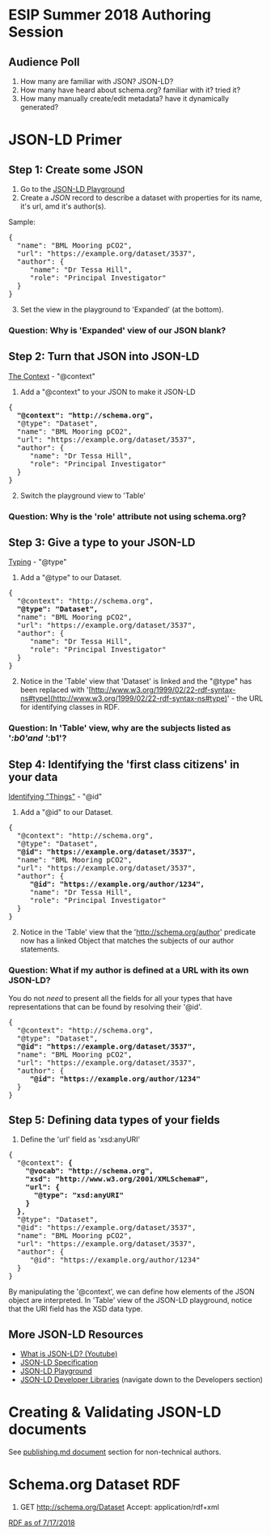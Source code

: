 # ESIP Summer 2018 Authoring Session

## Audience Poll

1. How many are familiar with JSON? JSON-LD?
2. How many have heard about schema.org? familiar with it? tried it?
3. How many manually create/edit metadata? have it dynamically generated?

# JSON-LD Primer

## Step 1: Create some JSON

1. Go to the [JSON-LD Playground](https://json-ld.org/playground/)
2. Create a *JSON* record to describe a dataset with properties for its name, it's url, amd it's author(s).

Sample:
<pre>
{
  "name": "BML Mooring pCO2",
  "url": "https://example.org/dataset/3537",
  "author": {
     "name": "Dr Tessa Hill",
     "role": "Principal Investigator"
  }
}
</pre>

3. Set the view in the playground to 'Expanded' (at the bottom).

### Question: Why is 'Expanded' view of our JSON blank? ###

## Step 2: Turn that JSON into JSON-LD

[The Context](https://json-ld.org/spec/latest/json-ld/#the-context) - "@context"

1. Add a "@context" to your JSON to make it JSON-LD

<pre>
{
  <strong>"@context": "http://schema.org",</strong>
  "@type": "Dataset",
  "name": "BML Mooring pCO2",
  "url": "https://example.org/dataset/3537",
  "author": {
     "name": "Dr Tessa Hill",
     "role": "Principal Investigator"
  }
}
</pre>

2. Switch the playground view to 'Table'

### Question: Why is the 'role' attribute not using schema.org? ###

## Step 3: Give a type to your JSON-LD

[Typing](https://json-ld.org/spec/latest/json-ld/#specifying-the-type) - "@type"

1. Add a "@type" to our Dataset.

<pre>
{
  "@context": "http://schema.org",
  <strong>"@type": "Dataset",</strong>
  "name": "BML Mooring pCO2",
  "url": "https://example.org/dataset/3537",
  "author": {
     "name": "Dr Tessa Hill",
     "role": "Principal Investigator"
  }
}
</pre>

2. Notice in the 'Table' view that 'Dataset' is linked and the "@type" has been replaced with '[http://www.w3.org/1999/02/22-rdf-syntax-ns#type](http://www.w3.org/1999/02/22-rdf-syntax-ns#type)' - the URL for identifying classes in RDF.

### Question: In 'Table' view, why are the subjects listed as '_:b0'and '_:b1'? ###

## Step 4: Identifying the 'first class citizens' in your data

[Identifying "Things"](https://json-ld.org/spec/latest/json-ld/#node-identifiers) - "@id"

1. Add a "@id" to our Dataset.

<pre>
{
  "@context": "http://schema.org",
  "@type": "Dataset",
  <strong>"@id": "https://example.org/dataset/3537",</strong>
  "name": "BML Mooring pCO2",
  "url": "https://example.org/dataset/3537",
  "author": {
     <strong>"@id": "https://example.org/author/1234",</strong>
     "name": "Dr Tessa Hill",
     "role": "Principal Investigator"
  }
}
</pre>

2. Notice in the 'Table' view that the 'http://schema.org/author' predicate now has a linked Object that matches the subjects of our author statements.

### Question: What if my author is defined at a URL with its own JSON-LD? ###

You do not *need* to present all the fields for all your types that have representations that can be found by resolving their '@id'.

<pre>
{
  "@context": "http://schema.org",
  "@type": "Dataset",
  <strong>"@id": "https://example.org/dataset/3537",</strong>
  "name": "BML Mooring pCO2",
  "url": "https://example.org/dataset/3537",
  "author": {
     <strong>"@id": "https://example.org/author/1234"</strong>
  }
}
</pre>

## Step 5: Defining data types of your fields

1. Define the 'url' field as 'xsd:anyURI'
<pre>
{
  "@context": <strong>{
    "@vocab": "http://schema.org",
    "xsd": "http://www.w3.org/2001/XMLSchema#",
    "url": {
      "@type": "xsd:anyURI"
    }
  }</strong>,
  "@type": "Dataset",
  "@id": "https://example.org/dataset/3537",
  "name": "BML Mooring pCO2",
  "url": "https://example.org/dataset/3537",
  "author": {
     "@id": "https://example.org/author/1234"
  }
}
</pre>

By manipulating the '@context', we can define how elements of the JSON object are interpreted.
In 'Table' view of the JSON-LD playground, notice that the URI field has the XSD data type.

## More JSON-LD Resources

* [What is JSON-LD? (Youtube)](https://www.youtube.com/watch?v=vioCbTo3C-4)
* [JSON-LD Specification](https://json-ld.org/spec/latest/json-ld/#basic-concepts)
* [JSON-LD Playground](https://json-ld.org/playground/)
* [JSON-LD Developer Libraries](https://json-ld.org/) (navigate down to the Developers section)

# Creating & Validating JSON-LD documents

See [publishing.md document](https://github.com/earthcubearchitecture-project418/p418Docs/blob/master/publishing.md#non-technical-jsonld-authorship) section for non-technical authors.

# Schema.org Dataset RDF

1. GET http://schema.org/Dataset
   Accept: application/rdf+xml
   
 [RDF as of 7/17/2018](https://raw.githubusercontent.com/earthcubearchitecture-project418/p418Docs/master/presentations/ESIPSummer2018/schemaorg_Dataset.rdfxml)


